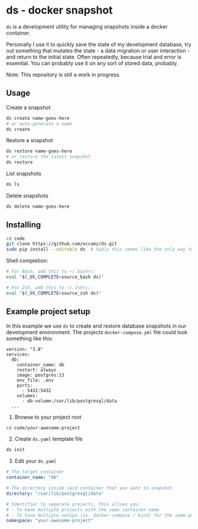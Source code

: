 # ds - docker snapshot

`ds` is a development utility for managing snapshots inside a docker container.

Personally I use it to quickly save the state of my development database, try out something that mutates the state - a data migration or user interaction - and return to the initial state. Often repeatedly, because trial and error is essential. You can probably use it on any sort of stored data, probably. 

Note: This repository is still a work in progress.

## Usage

Create a snapshot
```bash
ds create name-goes-here
# or auto-generate a name
ds create 
```

Restore a snapshot
```bash
ds restore name-goes-here
# or restore the latest snapshot
ds restore
```

List snapshots
```bash
ds ls
```

Delete snapshots
```bash
ds delete name-goes-here
```


## Installing
```bash
cd code
git clone https://github.com/occamz/ds.git
sudo pip install --editable ds  # Sadly this seems like the only way to have shell completion work without any extra steps
```

Shell completion:
```bash
# For Bash, add this to ~/.bashrc:
eval "$(_DS_COMPLETE=source_bash ds)"

# For Zsh, add this to ~/.zshrc:
eval "$(_DS_COMPLETE=source_zsh ds)"
```

## Example project setup
In this example we use `ds` to create and restore database snapshots in our development environment. The projects `docker-compose.yml` file could look something like this:
```
version: "3.8"
services:
  db:
    container_name: db
    restart: always
    image: postgres:13
    env_file: .env
    ports:
      - 5432:5432
    volumes:
      - db-volume:/var/lib/postgresql/data
  ...
```

1) Browse to your project root
```bash
cd code/your-awesome-project
```

2) Create `ds.yaml` template file
```bash
ds init
```

3) Edit your `ds.yaml`
```yaml
# The target container
container_name: "db"

# The directory inside said container that you want to snapshot
directory: "/var/lib/postgresql/data"

# Identifier to separate projects, this allows you:
# - To have multiple projects with the same container name
# - To have multiple setups (ie. docker-compose / kind) for the same project
namespace: "your-awesome-project"
```
